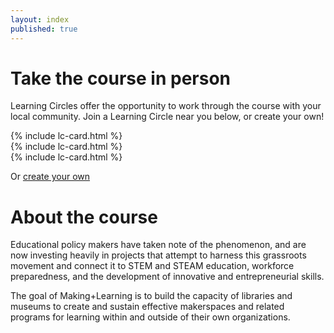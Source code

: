 ```yaml
---
layout: index
published: true
---
```


# Take the course in person

Learning Circles offer the opportunity to work through the course with your local community. Join a Learning Circle near you below, or create your own!

<div class="row">
<div class="col-md-4">{% include lc-card.html %}</div>
<div class="col-md-4">{% include lc-card.html %}</div>
<div class="col-md-4">{% include lc-card.html %}</div>
</div>

Or <a href="https://learningcircles.p2pu.org/" class="btn btn-primary">create your own</a>

<script type="text/javascript">
    var lc_course_id = "11";

    (function() {
        var dsq = document.createElement('script'); dsq.type = 'text/javascript'; dsq.async = true;
        dsq.src = '//embed.js';
        (document.getElementsByTagName('head')[0] || document.getElementsByTagName('body')[0]).appendChild(dsq);
    })();

</script>

# About the course

Educational policy makers have taken note of the phenomenon, and are now investing heavily in projects that attempt to harness this grassroots movement and connect it to STEM and STEAM education, workforce preparedness, and the development of innovative and entrepreneurial skills.

The goal of Making+Learning is to build the capacity of libraries and museums to create and sustain effective makerspaces and related programs for learning within and outside of their own organizations.
